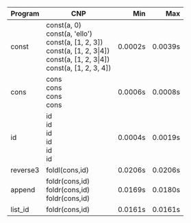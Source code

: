 Program | CNP | Min | Max
--- | --- | ---: | ---:
const | const(a, 0)<br/>const(a, 'ello')<br/>const(a, [1, 2, 3])<br/>const(a, [1, 2, 3\|4])<br/>const(a, [1, 2, 3\|4])<br/>const(a, [1, 2, 3, 4]) | 0.0002s | 0.0039s
cons | cons<br/>cons<br/>cons<br/>cons | 0.0006s | 0.0008s
id | id<br/>id<br/>id<br/>id<br/>id<br/>id | 0.0004s | 0.0019s
reverse3 | foldl(cons,id) | 0.0206s | 0.0206s
append | foldr(cons,id)<br/>foldr(cons,id)<br/>foldr(cons,id) | 0.0169s | 0.0180s
list_id | foldr(cons,id) | 0.0161s | 0.0161s
